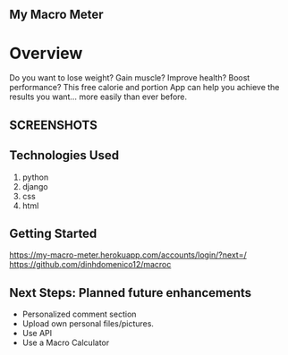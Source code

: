 ## My Macro Meter

#  Overview 

Do you want to lose weight? Gain muscle? Improve health? Boost performance? This free calorie and portion App can help you achieve the results you want… more easily than ever before.

## SCREENSHOTS





## Technologies Used 
1. python
2. django
3. css
4. html


## Getting Started 
https://my-macro-meter.herokuapp.com/accounts/login/?next=/
https://github.com/dinhdomenico12/macroc



## Next Steps: Planned future enhancements

- Personalized comment section
- Upload own personal files/pictures.
-  Use API
- Use a Macro Calculator
